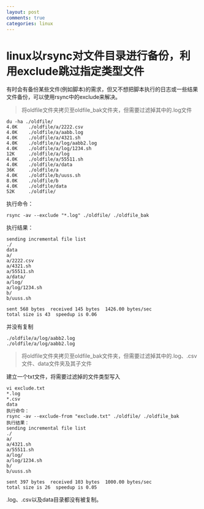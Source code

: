 ```yaml
---
layout: post
comments: true
categories: linux
---
```


# linux以rsync对文件目录进行备份，利用exclude跳过指定类型文件

有时会有备份某些文件(例如脚本)的需求，但又不想把脚本执行的日志或一些结果文件备份，可以使用rsync中的exclude来解决。

> 将oldfile文件夹拷贝至oldfile_bak文件夹，但需要过滤掉其中的.log文件

```
du -ha ./oldfile/ 
4.0K    ./oldfile/a/2222.csv
4.0K    ./oldfile/a/aabb.log
4.0K    ./oldfile/a/4321.sh
4.0K    ./oldfile/a/log/aabb2.log
4.0K    ./oldfile/a/log/1234.sh
12K     ./oldfile/a/log
4.0K    ./oldfile/a/55511.sh
4.0K    ./oldfile/a/data
36K     ./oldfile/a
4.0K    ./oldfile/b/uuss.sh
8.0K    ./oldfile/b
4.0K    ./oldfile/data
52K     ./oldfile/
```

执行命令：


```
rsync -av --exclude "*.log" ./oldfile/ ./oldfile_bak
```

执行结果：


```
sending incremental file list
./
data
a/
a/2222.csv
a/4321.sh
a/55511.sh
a/data/
a/log/
a/log/1234.sh
b/
b/uuss.sh
 
sent 568 bytes  received 145 bytes  1426.00 bytes/sec
total size is 43  speedup is 0.06
```

并没有复制


```
./oldfile/a/log/aabb2.log
./oldfile/a/log/aabb2.log
```

> 将oldfile文件夹拷贝至oldfile_bak文件夹，但需要过滤掉其中的.log、.csv文件、data文件夹及其子文件

建立一个txt文件，将需要过滤掉的文件类型写入

```
vi exclude.txt
*.log
*.csv
data
执行命令：
rsync -av --exclude-from "exclude.txt" ./oldfile/ ./oldfile_bak  
执行结果：  
sending incremental file list
./
a/
a/4321.sh
a/55511.sh
a/log/
a/log/1234.sh
b/
b/uuss.sh
 
sent 397 bytes  received 103 bytes  1000.00 bytes/sec
total size is 26  speedup is 0.05
```

.log、.csv以及data目录都没有被复制。
